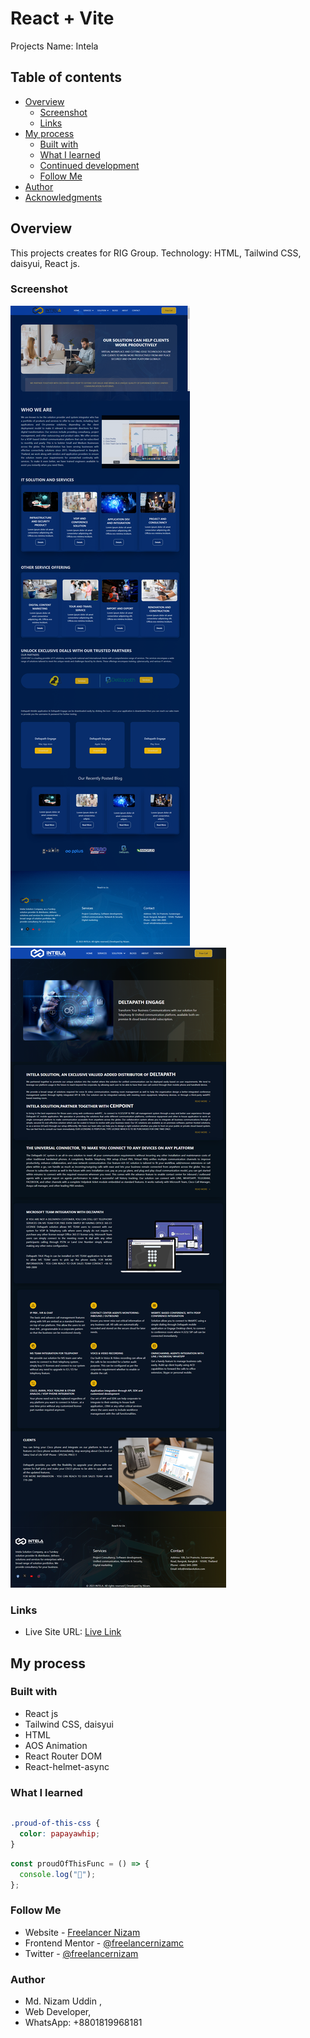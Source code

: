 # React + Vite

Projects Name: Intela

## Table of contents

- [Overview](#overview)
  - [Screenshot](#screenshot)
  - [Links](#links)
- [My process](#my-process)
  - [Built with](#built-with)
  - [What I learned](#what-i-learned)
  - [Continued development](#continued-development)
  - [Follow Me](#follow-me)
- [Author](#author)
- [Acknowledgments](#acknowledgments)

## Overview

This projects creates for RIG Group.
Technology: HTML, Tailwind CSS, daisyui, React js.

### Screenshot

![](./src/assets/homepage.png)
![](./src/assets/solutionpage.png)

### Links

- Live Site URL: [Live Link](https://intela.vercel.app/)

## My process

### Built with

- React js
- Tailwind CSS, daisyui
- HTML
- AOS Animation
- React Router DOM
- React-helmet-async

### What I learned

```html

```

```css
.proud-of-this-css {
  color: papayawhip;
}
```

```js
const proudOfThisFunc = () => {
  console.log("🎉");
};
```

### Follow Me

- Website - [Freelancer Nizam](https://www.nizam2020.com)
- Frontend Mentor - [@freelancernizamc](https://www.frontendmentor.io/profile/freelancernizamc)
- Twitter - [@freelancernizam](https://www.twitter.com/freelancernizam)

### Author

- Md. Nizam Uddin ,
- Web Developer,
- WhatsApp: +8801819968181
